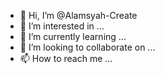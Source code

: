 - 👋 Hi, I’m @Alamsyah-Create
- 👀 I’m interested in ...
- 🌱 I’m currently learning ...
- 💞️ I’m looking to collaborate on ...
- 📫 How to reach me ...

<!---
Alamsyah-Create/Alamsyah-Create is a ✨ special ✨ repository because its `README.md` (this file) appears on your GitHub profile.
You can click the Preview link to take a look at your changes.
--->
